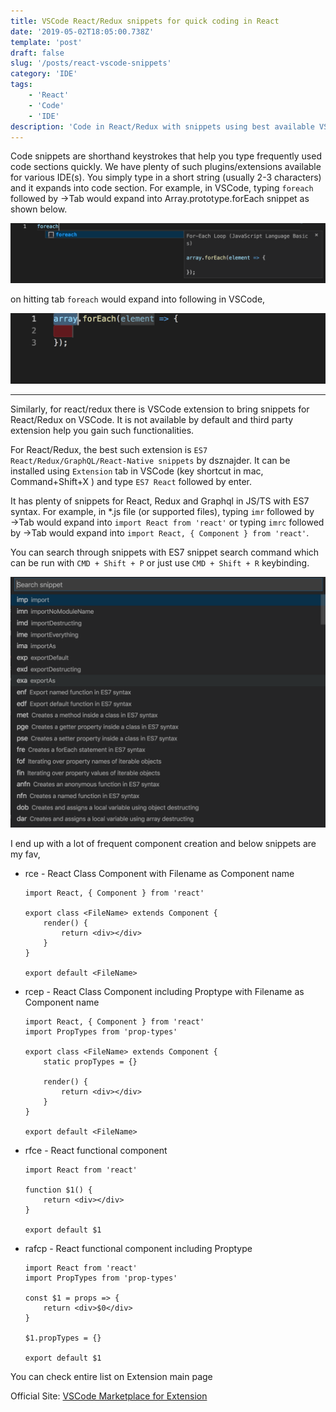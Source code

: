 ```yaml
---
title: VSCode React/Redux snippets for quick coding in React
date: '2019-05-02T18:05:00.738Z'
template: 'post'
draft: false
slug: '/posts/react-vscode-snippets'
category: 'IDE'
tags:
    - 'React'
    - 'Code'
    - 'IDE'
description: 'Code in React/Redux with snippets using best available VSCode extension'
---
```


Code snippets are shorthand keystrokes that help you type frequently used code sections quickly. We have plenty of such plugins/extensions available for various IDE(s). You simply type in a short string (usually 2-3 characters) and it expands into code section. For example, in VSCode, typing `foreach` followed by →Tab would expand into Array.prototype.forEach snippet as shown below.

![Screenshot](/media/snippetfor.png)

on hitting tab `foreach` would expand into following in VSCode,

![Screenshot](/media/snippetforexpand.png)

---

Similarly, for react/redux there is VSCode extension to bring snippets for React/Redux on VSCode. It is not available by default and third party extension help you gain such functionalities.

For React/Redux, the best such extension is `ES7 React/Redux/GraphQL/React-Native snippets` by dsznajder. It can be installed using `Extension` tab in VSCode (key shortcut in mac, Command+Shift+X ) and type `ES7 React` followed by enter.

It has plenty of snippets for React, Redux and Graphql in JS/TS with ES7 syntax.
For example, in \*.js file (or supported files), typing `imr` followed by →Tab would expand into `import React from 'react'` or typing `imrc` followed by →Tab would expand into `import React, { Component } from 'react'`.

You can search through snippets with ES7 snippet search command which can be run with `CMD + Shift + P` or just use `CMD + Shift + R` keybinding.

![Screenshot](/media/snippetsReact.png)

I end up with a lot of frequent component creation and below snippets are my fav,

-   rce - React Class Component with Filename as Component name

        import React, { Component } from 'react'

        export class <FileName> extends Component {
            render() {
                return <div></div>
            }
        }

        export default <FileName>

-   rcep - React Class Component including Proptype with Filename as Component name

        import React, { Component } from 'react'
        import PropTypes from 'prop-types'

        export class <FileName> extends Component {
            static propTypes = {}

            render() {
                return <div></div>
            }
        }

        export default <FileName>

-   rfce - React functional component

        import React from 'react'

        function $1() {
            return <div></div>
        }

        export default $1

-   rafcp - React functional component including Proptype

        import React from 'react'
        import PropTypes from 'prop-types'

        const $1 = props => {
            return <div>$0</div>
        }

        $1.propTypes = {}

        export default $1

You can check entire list on Extension main page

Official Site: [VSCode Marketplace for Extension](https://marketplace.visualstudio.com/items?itemName=dsznajder.es7-react-js-snippets)
